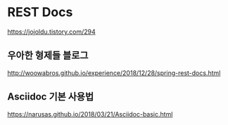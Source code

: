 # REST Docs

https://jojoldu.tistory.com/294


## 우아한 형제들 블로그 
http://woowabros.github.io/experience/2018/12/28/spring-rest-docs.html


## Asciidoc 기본 사용법 
https://narusas.github.io/2018/03/21/Asciidoc-basic.html


